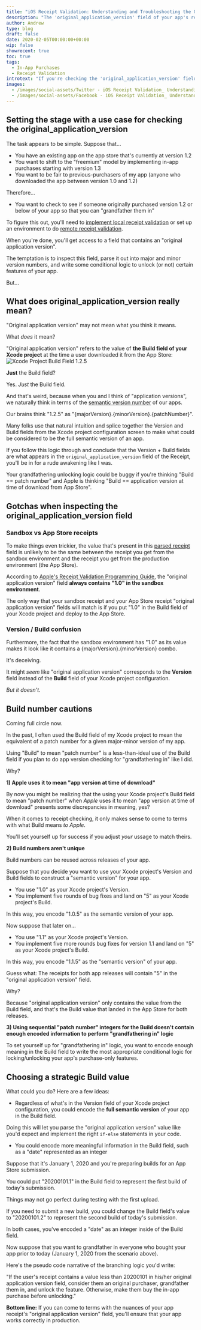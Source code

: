 ```yaml
---
title: "iOS Receipt Validation: Understanding and Troubleshooting the Original App Version Field"
description: "The 'original_application_version' field of your app's receipt may not mean what you think it means, especially with App Store production environment receipts."
author: Andrew
type: blog
draft: false
date: 2020-02-05T00:00:00+00:00
wip: false
showrecent: true
toc: true
tags:
  - In-App Purchases
  - Receipt Validation
introtext: "If you're checking the 'original_application_version' field to see if someone originally purchased a specific version of your app, you'll want to explore the nuances of your app's receipt to ensure that your app works correctly in production."
images:
  - /images/social-assets/Twitter - iOS Receipt Validation_ Understanding and Troubleshooting the Original App Version Field.png
  - /images/social-assets/Facebook - iOS Receipt Validation_ Understanding and Troubleshooting the Original App Version Field.png
---
```


## Setting the stage with a use case for checking the original_application_version
The task appears to be simple.  Suppose that...

* You have an existing app on the app store that's currently at version 1.2
* You want to shift to the "freemium" model by implementing in-app purchases starting with version 1.3
* You want to be fair to previous-purchasers of my app (anyone who downloaded the app between version 1.0 and 1.2)

Therefore...

* You want to check to see if someone originally purchased version 1.2 or below of your app so that you can "grandfather them in"

To figure this out, you'll need to [implement local receipt validation](2017/07/31/finalizing-receipt-validation-in-swift-computing-a-guid-hash/) or set up an environment to do [remote receipt validation](https://developer.apple.com/library/archive/releasenotes/General/ValidateAppStoreReceipt/Chapters/ValidateRemotely.html#//apple_ref/doc/uid/TP40010573-CH104-SW1).

When you're done, you'll get access to a field that contains an "original application version".

The temptation is to inspect this field, parse it out into major and minor version numbers, and write some conditional logic to unlock (or not) certain features of your app.

But...

## What does original_application_version really mean?
"Original application version" may not mean what you think it means.

What *does* it mean?

"Original application version" refers to the value of **the Build field of your Xcode project** at the time a user downloaded it from the App Store:
![Xcode Project Build Field 1.2.5](Xcode-project-build-field.png)

**Just** the Build field?

Yes. *Just* the Build field.

And that's weird, because when you and I think of "application versions", we naturally think in terms of the [semantic version number](https://semver.org/) of our apps. 

Our brains think "1.2.5" as "{majorVersion}.{minorVersion}.{patchNumber}".

Many folks use that natural intuition and splice together the Version and Build fields from the Xcode project configuration screen to make what could be considered to be the full semantic version of an app.

If you follow this logic through and conclude that the Version + Build fields are what appears in the `original_application_version` field of the Receipt, you'll be in for a rude awakening like I was.  

Your grandfathering unlocking logic could be buggy if you're thinking "Build == patch number" and Apple is thinking "Build == application version at time of download from App Store".

## Gotchas when inspecting the original_application_version field
### Sandbox vs App Store receipts
To make things even trickier, the value that's present in this [parsed receipt](/2017/07/27/receipt-validation-parsing-a-receipt-with-swift/) field is unlikely to be the same between the receipt you get from the sandbox environment and the receipt you get from the production environment (the App Store).

According to [Apple's Receipt Validation Programming Guide](https://developer.apple.com/library/archive/releasenotes/General/ValidateAppStoreReceipt/Chapters/ReceiptFields.html), the "original application version" field **always contains "1.0" in the sandbox environment**.

The only way that your sandbox receipt and your App Store receipt "original application version" fields will match is if you put "1.0" in the Build field of your Xcode project and deploy to the App Store.

### Version / Build confusion
Furthermore, the fact that the sandbox environment has "1.0" as its value makes it look like it contains a {majorVersion}.{minorVersion} combo. 

It's deceiving.  

It might *seem* like "original application version" corresponds to the **Version** field instead of the **Build** field of your Xcode project configuration.

*But it doesn't.*

## Build number cautions
Coming full circle now.

In the past, I often used the Build field of my Xcode project to mean the equivalent of a patch number for a given major-minor version of my app.

Using "Build" to mean "patch number" is a less-than-ideal use of the Build field if you plan to do app version checking for "grandfathering in" like I did.

Why?

**1) Apple uses it to mean "app version at time of download"**

By now you might be realizing that the using your Xcode project's Build field to mean "patch number" when *Apple* uses it to mean "app version at time of download" presents some discrepancies in meaning, yes?

When it comes to receipt checking, it only makes sense to come to terms with what Build means *to Apple*.

You'll set yourself up for success if you adjust *your* ussage to match theirs.

**2) Build numbers aren't unique**

Build numbers can be reused across releases of your app.

Suppose that you decide you want to use your Xcode project's Version and Build fields to construct a "semantic version" for your app.

* You use "1.0" as your Xcode project's Version.
* You implement five rounds of bug fixes and land on "5" as your Xcode project's Build.

In this way, you encode "1.0.5" as the semantic version of your app.

Now suppose that later on...

* You use "1.1" as your Xcode project's Version.
* You implement five more rounds bug fixes for version 1.1 and land on "5" as your Xcode project's Build.

In this way, you encode "1.1.5" as the "semantic version" of your app.

Guess what: The receipts for both app releases will contain "5" in the "original application version" field.  

Why?  

Because "original application version" only contains the value from the Build field, and that's the Build value that landed in the App Store for both releases.

**3) Using sequential "patch number" integers for the Build doesn't contain enough encoded information to perform "grandfathering in" logic**

To set yourself up for "grandfathering in" logic, you want to encode enough meaning in the Build field to write the most appropriate conditional logic for locking/unlocking your app's purchase-only features.

## Choosing a strategic Build value
What could you do?  Here are a few ideas:

* Regardless of what's in the Version field of your Xcode project configuration, you could encode the **full semantic version** of your app in the Build field.

Doing this will let you parse the "original application version" value like you'd expect and implement the right `if-else` statements in your code.

* You could encode more meaningful information in the Build field, such as a "date" represented as an integer

Suppose that it's January 1, 2020 and you're preparing builds for an App Store submission.

You could put "20200101.1" in the Build field to represent the first build of today's submission.

Things may not go perfect during testing with the first upload.  

If you need to submit a new build, you could change the Build field's value to "20200101.2" to represent the second build of today's submission.

In both cases, you've encoded a "date" as an integer inside of the Build field.

Now suppose that you want to grandfather in everyone who bought your app prior to today (January 1, 2020 from the scenario above). 

Here's the pseudo code narrative of the branching logic you'd write:

"If the user's receipt contains a value less than 20200101 in his/her original application version field, consider them an original purchaser, grandfather them in, and unlock the feature.  Otherwise, make them buy the in-app purchase before unlocking."

**Bottom line:** If you can come to terms with the nuances of your app receipt's "original application version" field, you'll ensure that your app works correctly in production.